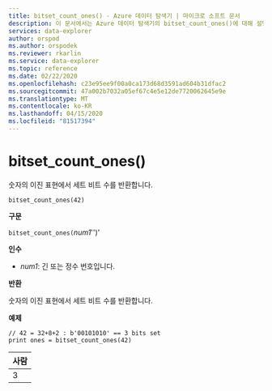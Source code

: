 ```yaml
---
title: bitset_count_ones() - Azure 데이터 탐색기 | 마이크로 소프트 문서
description: 이 문서에서는 Azure 데이터 탐색기의 bitset_count_ones()에 대해 설명합니다.
services: data-explorer
author: orspod
ms.author: orspodek
ms.reviewer: rkarlin
ms.service: data-explorer
ms.topic: reference
ms.date: 02/22/2020
ms.openlocfilehash: c23e95ee9f00a0ca173d68d3591ad604b31dfac2
ms.sourcegitcommit: 47a002b7032a05ef67c4e5e12de7720062645e9e
ms.translationtype: MT
ms.contentlocale: ko-KR
ms.lasthandoff: 04/15/2020
ms.locfileid: "81517394"
---
```

# <a name="bitset_count_ones"></a>bitset_count_ones()

숫자의 이진 표현에서 세트 비트 수를 반환합니다.

```kusto
bitset_count_ones(42)
```

**구문**

`bitset_count_ones(`*num1*'')'

**인수**

* *num1*: 긴 또는 정수 번호입니다.

**반환**

숫자의 이진 표현에서 세트 비트 수를 반환합니다.

**예제**

```kusto
// 42 = 32+8+2 : b'00101010' == 3 bits set
print ones = bitset_count_ones(42) 
```

|사람|
|---|
|3|